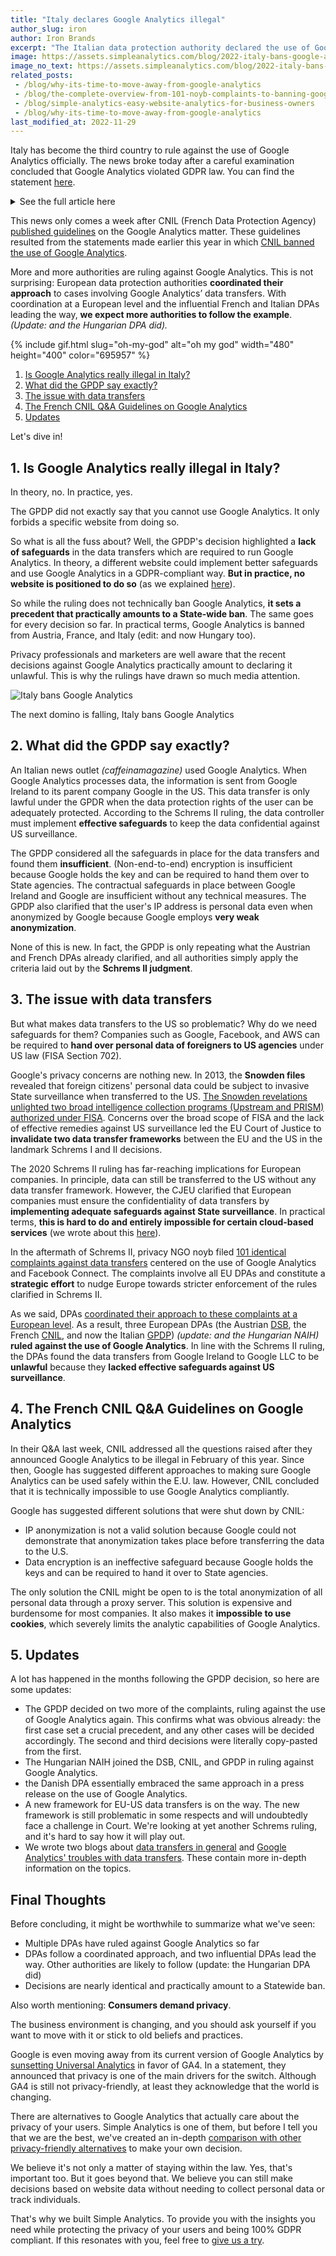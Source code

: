 ```yaml
---
title: "Italy declares Google Analytics illegal"
author_slug: iron
author: Iron Brands
excerpt: "The Italian data protection authority declared the use of Google Analytics in violation with GDPR law"
image: https://assets.simpleanalytics.com/blog/2022-italy-bans-google-analytics/social-media.png
image_no_text: https://assets.simpleanalytics.com/blog/2022-italy-bans-google-analytics/social-media-no-text.png
related_posts:
 - /blog/why-its-time-to-move-away-from-google-analytics
 - /blog/the-complete-overview-from-101-noyb-complaints-to-banning-google-analytics
 - /blog/simple-analytics-easy-website-analytics-for-business-owners
 - /blog/why-its-time-to-move-away-from-google-analytics
last_modified_at: 2022-11-29
---
```


Italy has become the third country to rule against the use of Google Analytics officially. The news broke today after a careful examination concluded that Google Analytics violated GDPR law. You can find the statement [here](https://www.gpdp.it/web/guest/home/docweb/-/docweb-display/docweb/9782874#english).

<details markdown="1">
<summary>See the full article here</summary>

> ## Italian SA bans use of Google Analytics
> 
> ### No adequate safeguards for data transfers to the USA
> 
> A website using Google Analytics (GA) without the safeguards set out in the EU GDPR violates data protection law because it transfers users' data to the USA, which is a country without an adequate level of data protection.
> 
> The Italian SA came to this conclusion after a complex fact-finding exercise it had started in close coordination with other EU data protection authorities following complaints it had received. The Italian SA found that the website operators using GA collected, via cookies, information on user interactions with the respective websites, visited pages and services on offer. The multifarious set of data collected in this connection included the user device IP address along with information on browser, operating system, screen resolution, selected language, date and time of page viewing. This information was found to be transferred to the USA. In determining that the processing was unlawful, the Italian SA reiterated that an IP address is a personal data and would not be anonymised even if it were truncated – given Google’s capabilities to enrich such data through additional information it holds.
> 
> Based on the above findings, the Italian SA adopted a decision, to be followed by additional ones, [reprimanding](https://www.gpdp.it/garante/doc.jsp?ID=9782890) Caffeina Media S.r.l. – a website operator – and ordering it to bring the processing into compliance with the GDPR by ninety days. This deadline was considered to be appropriate in order to allow the operator to implement adequate measures in connection with the data transfer; if this is found not to be the case, suspension of the GA-related data flows to the USA will be ordered.
> 
> The Italian SA highlighted, in particular, that US-based governmental and intelligence agencies may access the personal data being transferred without the required safeguards; it pointed out in this regard that the measures adopted by Google to supplement the data transfer instruments did not ensure an adequate level of protection for users’ personal data in the light of the guidance provided by the EDPB through its Recommendations No 1/2020 of 18 June 2021.
> 
> The Italian SA wishes to draw the attention of all the Italian website operators, both public and private, to the unlawfulness of the data transfers to the USA as resulting from the use of GA – partly on account of the many alerts and queries received so far. The Italian SA calls upon all controllers to verify that the use of cookies and other tracking tools on their websites is compliant with data protection law; this applies in particular to Google Analytics and similar services.
> 
> Upon expiry of the 90-day deadline set out in its decision, the Italian SA will check that the data transfers at issue are compliant with the EU GDPR, including by way of ad-hoc inspections.
> 
> Rome, 23 June 2022

</details>

This news only comes a week after CNIL (French Data Protection Agency) [published guidelines](https://blog.simpleanalytics.com/cnil-update-google-analytics-is-still-illegal) on the Google Analytics matter. These guidelines resulted from the statements made earlier this year in which [CNIL banned the use of Google Analytics](https://blog.simpleanalytics.com/france-rules-google-analytics-to-be-in-conflict-with-gdpr-ruling).

More and more authorities are ruling against Google Analytics. This is not surprising: European data protection authorities **coordinated their approach** to cases involving Google Analytics’ data transfers. With coordination at a European level and the influential French and Italian DPAs leading the way, **we expect more authorities to follow the example**. *(Update: and the Hungarian DPA did).*

{% include gif.html slug="oh-my-god" alt="oh my god" width="480" height="400" color="695957" %}

1.  [Is Google Analytics really illegal in Italy?](#1-is-google-analytics-really-illegal-in-italy)
2.  [What did the GPDP say exactly?](#2-what-did-the-GPDP-say-exactly)
3.  [The issue with data transfers](#3-the-issue-with-data-transfers)
4.  [The French CNIL Q&A Guidelines on Google Analytics](#4-the-french-cnil-qa-guidelines-on-google-analytics)
5.  [Updates](#5-updates)

Let's dive in!

## 1.  Is Google Analytics really illegal in Italy?

In theory, no. In practice, yes.

The GPDP did not exactly say that you cannot use Google Analytics. It only forbids a specific website from doing so.

So what is all the fuss about? Well, the GPDP's decision highlighted a **lack of safeguards** in the data transfers which are required to run Google Analytics. In theory, a different website could implement better safeguards and use Google Analytics in a GDPR-compliant way. **But in practice, no website is positioned to do so** (as we explained [here](https://www.simpleanalytics.com/blog/how-to-move-forward-with-data-transfers-between-the-eu-us#3-supplementary-measures-for-data-transfers)).

So while the ruling does not technically ban Google Analytics, **it sets a precedent that practically amounts to a State-wide ban**. The same goes for every decision so far. In practical terms, Google Analytics is banned from Austria, France, and Italy  (edit: and now Hungary too).

Privacy professionals and marketers are well aware that the recent decisions against Google Analytics practically amount to declaring it unlawful. This is why the rulings have drawn so much media attention.

<img src="https://assets.simpleanalytics.com/blog/2022-italy-bans-google-analytics/social-media-no-text.png" alt="Italy bans Google Analytics" class="border-radius" />
<p class="caption" markdown="1">
  The next domino is falling, Italy bans Google Analytics
</p>

## 2.  What did the GPDP say exactly?

An Italian news outlet *(caffeinamagazine)* used Google Analytics. When Google Analytics processes data, the information is sent from Google Ireland to its parent company Google in the US. This data transfer is only lawful under the GPDR when the data protection rights of the user can be adequately protected. According to the Schrems II ruling, the data controller must implement **effective safeguards** to keep the data confidential against US surveillance.

The GPDP considered all the safeguards in place for the data transfers and found them **insufficient**. (Non-end-to-end) encryption is insufficient because Google holds the key and can be required to hand them over to State agencies. The contractual safeguards in place between Google Ireland and Google are insufficient without any technical measures. The GPDP also clarified that the user's IP address is personal data even when anonymized by Google because Google employs **very weak anonymization**.

None of this is new. In fact, the GPDP is only repeating what the Austrian and French DPAs already clarified, and all authorities simply apply the criteria laid out by the **Schrems II judgment**.

## 3.  The issue with data transfers

But what makes data transfers to the US so problematic? Why do we need safeguards for them? Companies such as Google, Facebook, and AWS can be required to **hand over personal data of foreigners to US agencies** under US law (FISA Section 702).

Google's privacy concerns are nothing new. In 2013, the **Snowden files** revealed that foreign citizens' personal data could be subject to invasive State surveillance when transferred to the US. [The Snowden revelations unlighted two broad intelligence collection programs (Upstream and PRISM) authorized under FISA](https://noyb.eu/en/project/eu-us-transfers). Concerns over the broad scope of FISA and the lack of effective remedies against US surveillance led the EU Court of Justice to **invalidate two data transfer frameworks** between the EU and the US in the landmark Schrems I and II decisions.

The 2020 Schrems II ruling has far-reaching implications for European companies. In principle, data can still be transferred to the US without any data transfer framework. However, the CJEU clarified that European companies must ensure the confidentiality of data transfers by **implementing adequate safeguards against State surveillance**. In practical terms, **this is hard to do and entirely impossible for certain cloud-based services** (we wrote about this [here](https://www.simpleanalytics.com/blog/how-to-move-forward-with-data-transfers-between-the-eu-us#3-supplementary-measures-for-data-transfers)).

In the aftermath of Schrems II, privacy NGO noyb filed [101 identical complaints against data transfers](https://noyb.eu/en/101-complaints-eu-us-transfers-filed) centered on the use of Google Analytics and Facebook Connect. The complaints involve all EU DPAs and constitute a **strategic effort** to nudge Europe towards stricter enforcement of the rules clarified in Schrems II.

As we said, DPAs [coordinated their approach to these complaints at a European level](https://edpb.europa.eu/news/news/2020/european-data-protection-board-thirty-seventh-plenary-session-guidelines-controller_en). As a result, three European DPAs (the Austrian [DSB](https://gdprhub.eu/index.php?title=DSB_(Austria)_-_2021-0.586.257_(D155.027)), the French [CNIL](https://gdprhub.eu/index.php?title=DSB_(Austria)_-_2021-0.586.257_(D155.027)), and now the Italian [GPDP](https://gdprhub.eu/index.php?title=Garante_per_la_protezione_dei_dati_personali_(Italy)_-_9782890)) *(update: and the Hungarian NAIH)* **ruled against the use of Google Analytics**. In line with the Schrems II ruling, the DPAs found the data transfers from Google Ireland to Google LLC to be **unlawful** because they **lacked effective safeguards against US surveillance**.

## 4.  The French CNIL Q&A Guidelines on Google Analytics

In their Q&A last week, CNIL addressed all the questions raised after they announced Google Analytics to be illegal in February of this year. Since then, Google has suggested different approaches to making sure Google Analytics can be used safely within the E.U. law. However, CNIL concluded that it is technically impossible to use Google Analytics compliantly.

Google has suggested different solutions that were shut down by CNIL:

-   IP anonymization is not a valid solution because Google could not demonstrate that anonymization takes place before transferring the data to the U.S.
-   Data encryption is an ineffective safeguard because Google holds the keys and can be required to hand it over to State agencies.

The only solution the CNIL might be open to is the total anonymization of all personal data through a proxy server. This solution is expensive and burdensome for most companies. It also makes it **impossible to use cookies**, which severely limits the analytic capabilities of Google Analytics.

## 5.  Updates 

A lot has happened in the months following the GPDP decision, so here are some updates:

- The GPDP decided on two more of the complaints, ruling against the use of Google Analytics again. This confirms what was obvious already: the first case set a crucial precedent, and any other cases will be decided accordingly. The second and third decisions were literally copy-pasted from the first.
-   The Hungarian NAIH joined the DSB, CNIL, and GPDP in ruling against Google Analytics.
-   the Danish DPA essentially embraced the same approach in a press release on the use of Google Analytics.
-   A new framework for EU-US data transfers is on the way. The new framework is still problematic in some respects and will undoubtedly face a challenge in Court. We're looking at yet another Schrems ruling, and it's hard to say how it will play out.
-   We wrote two blogs about [data transfers in general](https://www.simpleanalytics.com/blog/how-to-move-forward-with-data-transfers-between-the-eu-us) and [Google Analytics' troubles with data transfers](https://www.simpleanalytics.com/blog/the-complete-overview-from-101-noyb-complaints-to-banning-google-analytics). These contain more in-depth information on the topics.

## Final Thoughts

Before concluding, it might be worthwhile to summarize what we've seen:

-   Multiple DPAs have ruled against Google Analytics so far
-   DPAs follow a coordinated approach, and two influential DPAs lead the way. Other authorities are likely to follow (update: the Hungarian DPA did)
-   Decisions are nearly identical and practically amount to a Statewide ban.

Also worth mentioning: **Consumers demand privacy**.

The business environment is changing, and you should ask yourself if you want to move with it or stick to old beliefs and practices.

Google is even moving away from its current version of Google Analytics by [sunsetting Universal Analytics](https://blog.simpleanalytics.com/google-to-sunset-universal-analytics-in-2023) in favor of GA4. In a statement, they announced that privacy is one of the main drivers for the switch. Although GA4 is still not privacy-friendly, at least they acknowledge that the world is changing.

There are alternatives to Google Analytics that actually care about the privacy of your users. Simple Analytics is one of them, but before I tell you that we are the best, we've created an in-depth [comparison with other privacy-friendly alternatives](https://blog.simpleanalytics.com/4-privacy-friendly-google-analytics-alternatives) to make your own decision.

We believe it's not only a matter of staying within the law. Yes, that's important too. But it goes beyond that. We believe you can still make decisions based on website data without needing to collect personal data or track individuals.

That's why we built Simple Analytics. To provide you with the insights you need while protecting the privacy of your users and being 100% GDPR compliant. If this resonates with you, feel free to [give us a try](https://simpleanalytics.com/welcome).
